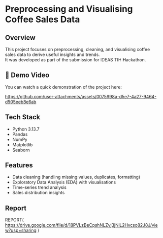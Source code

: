 # Preprocessing and Visualising Coffee Sales Data

## Overview
This project focuses on preprocessing, cleaning, and visualising coffee sales data to derive useful insights and trends.  
It was developed as part of the submission for IDEAS TIH Hackathon.

## 🎥 Demo Video
You can watch a quick demonstration of the project here:


https://github.com/user-attachments/assets/0075998a-d5e7-4a27-9464-d505eeb8e6ab



## Tech Stack
- Python 3.13.7
- Pandas
- NumPy
- Matplotlib
- Seaborn

## Features
- Data cleaning (handling missing values, duplicates, formatting)
- Exploratory Data Analysis (EDA) with visualisations
- Time-series trend analysis
- Sales distribution insights


## Report 
REPORT( https://drive.google.com/file/d/18PVLzBeCpshNLZvj3jNlL2Hvcso82J8J/view?usp=sharing )
